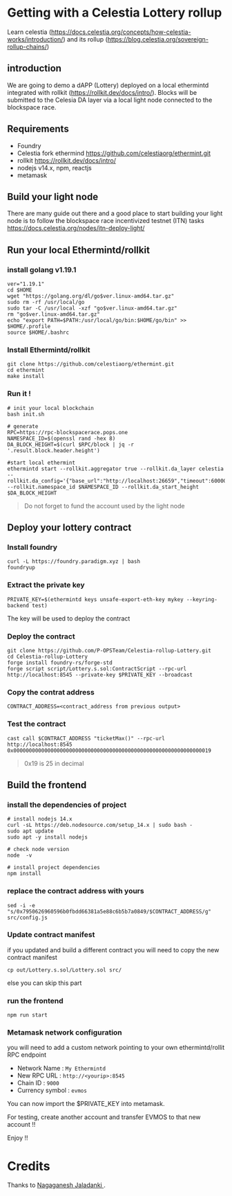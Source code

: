 # Getting with a Celestia Lottery rollup

Learn celestia (https://docs.celestia.org/concepts/how-celestia-works/introduction/) and its rollup (https://blog.celestia.org/sovereign-rollup-chains/)

## introduction

We are going to demo a dAPP (Lottery) deployed on a local ethermintd integrated with rollkit (https://rollkit.dev/docs/intro/). Blocks will be submitted to the Celesia DA layer via a local light node connected to the blockspace race.

## Requirements

- Foundry
- Celestia fork ethermind https://github.com/celestiaorg/ethermint.git
- rollkit https://rollkit.dev/docs/intro/
- nodejs v14.x, npm, reactjs
- metamask

## Build your light node

There are many guide out there and a good place to start building your light node is to follow the blockspace race incentivized testnet (ITN) tasks https://docs.celestia.org/nodes/itn-deploy-light/

## Run your local Ethermintd/rollkit

### install golang v1.19.1

```
ver="1.19.1" 
cd $HOME 
wget "https://golang.org/dl/go$ver.linux-amd64.tar.gz" 
sudo rm -rf /usr/local/go 
sudo tar -C /usr/local -xzf "go$ver.linux-amd64.tar.gz" 
rm "go$ver.linux-amd64.tar.gz"
echo "export PATH=$PATH:/usr/local/go/bin:$HOME/go/bin" >> $HOME/.profile
source $HOME/.bashrc
```

### Install Ethermintd/rollkit

```
git clone https://github.com/celestiaorg/ethermint.git
cd ethermint
make install
```

### Run it !

```
# init your local blockchain
bash init.sh

# generate
RPC=https://rpc-blockspacerace.pops.one
NAMESPACE_ID=$(openssl rand -hex 8)
DA_BLOCK_HEIGHT=$(curl $RPC/block | jq -r '.result.block.header.height')

#start local ethermint 
ethermintd start --rollkit.aggregator true --rollkit.da_layer celestia --rollkit.da_config='{"base_url":"http://localhost:26659","timeout":60000000000,"gas_limit":6000000,"fee":6000}' --rollkit.namespace_id $NAMESPACE_ID --rollkit.da_start_height $DA_BLOCK_HEIGHT
```

> Do not forget to fund the account used by the light node

## Deploy your lottery contract

### Install foundry

```
curl -L https://foundry.paradigm.xyz | bash
foundryup 
```

### Extract the private key

```
PRIVATE_KEY=$(ethermintd keys unsafe-export-eth-key mykey --keyring-backend test)
```

The key will be used to deploy the contract

### Deploy the contract

```
git clone https://github.com/P-OPSTeam/Celestia-rollup-Lottery.git
cd Celestia-rollup-Lottery
forge install foundry-rs/forge-std
forge script script/Lottery.s.sol:ContractScript --rpc-url http://localhost:8545 --private-key $PRIVATE_KEY --broadcast
```

### Copy the contrat address

```
CONTRACT_ADDRESS=<contract_address from previous output>
```

### Test the contract

```
cast call $CONTRACT_ADDRESS "ticketMax()" --rpc-url http://localhost:8545
0x0000000000000000000000000000000000000000000000000000000000000019
```

> 0x19 is 25 in decimal

## Build the frontend 

### install the dependencies of project

```
# install nodejs 14.x
curl -sL https://deb.nodesource.com/setup_14.x | sudo bash -
sudo apt update
sudo apt -y install nodejs

# check node version
node  -v

# install project dependencies
npm install
```

### replace the contract address with yours

```
sed -i -e "s/0x7950626960596b0fbdd66381a5e88c6b5b7a0849/$CONTRACT_ADDRESS/g" src/config.js
```

### Update contract manifest

if you updated and build a different contract you will need to copy the new contract manifest

```
cp out/Lottery.s.sol/Lottery.sol src/
```

else you can skip this part

### run the frontend

```
npm run start
```

### Metamask network configuration

you will need to add a custom network pointing to your own ethermintd/rollit RPC endpoint
- Network Name : `My Ethermintd`
- New RPC URL : `http://<yourip>:8545`
- Chain ID : `9000`
- Currency symbol : `evmos`

You can now import the $PRIVATE_KEY into metamask.

For testing, create another account and transfer EVMOS to that new account !!

Enjoy !!

# Credits
Thanks to <a href="https://github.com/njaladan/"> Nagaganesh Jaladanki </a>.